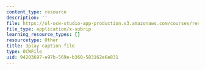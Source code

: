 ```yaml
---
content_type: resource
description: ''
file: https://ol-ocw-studio-app-production.s3.amazonaws.com/courses/res-ll-005-mathematics-of-big-data-and-machine-learning-january-iap-2020/94203697e97b569eb360583162e6e831_R6-LQbqUCI0.vtt
file_type: application/x-subrip
learning_resource_types: []
resourcetype: Other
title: 3play caption file
type: OCWFile
uid: 94203697-e97b-569e-b360-583162e6e831
---
```

